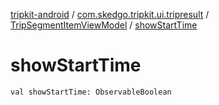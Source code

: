 [tripkit-android](../../index.md) / [com.skedgo.tripkit.ui.tripresult](../index.md) / [TripSegmentItemViewModel](index.md) / [showStartTime](./show-start-time.md)

# showStartTime

`val showStartTime: ObservableBoolean`